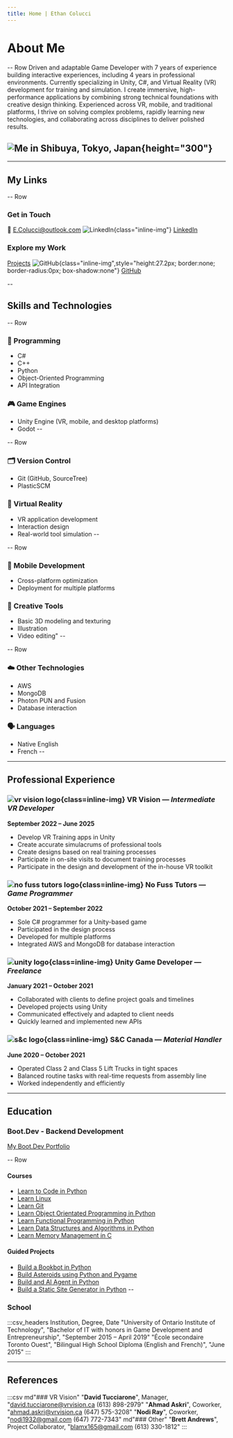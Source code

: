 ```yaml
---
title: Home | Ethan Colucci
---
```


# About Me

-- Row
Driven and adaptable Game Developer with 7 years of experience building interactive experiences, including 4 years in professional environments. Currently specializing in Unity, C#, and Virtual Reality (VR) development for training and simulation. I create immersive, high-performance applications by combining strong technical foundations with creative design thinking. Experienced across VR, mobile, and traditional platforms, I thrive on solving complex problems, rapidly learning new technologies, and collaborating across disciplines to deliver polished results.

![Me in Shibuya, Tokyo, Japan](images/Japan_2024_052.jpg){height="300"}
--

---

## My Links

-- Row
### Get in Touch
📧 [E.Colucci@outlook.com](mailto:E.Colucci@outlook.com)
![LinkedIn](icons/InBug-White.png){class="inline-img"} [LinkedIn](https://www.linkedin.com/in/ethan-colucci/)

### Explore my Work
[Projects](projects.html)
![GitHub](icons/github-mark-white.svg){class="inline-img",style="height:27.2px; border:none; border-radius:0px; box-shadow:none"} [GitHub](https://github.com/Ethanol2/)

--

## Skills and Technologies

-- Row
### 🧠 Programming
- C#  
- C++  
- Python  
- Object-Oriented Programming  
- API Integration

### 🎮 Game Engines
- Unity Engine (VR, mobile, and desktop platforms)
- Godot
--

-- Row
### 🗂️ Version Control
- Git (GitHub, SourceTree)  
- PlasticSCM

### 🥽 Virtual Reality
- VR application development  
- Interaction design  
- Real-world tool simulation
--

-- Row
### 📱 Mobile Development
- Cross-platform optimization  
- Deployment for multiple platforms

### 🎨 Creative Tools
- Basic 3D modeling and texturing  
- Illustration  
- Video editing"
--

-- Row
### ☁️ Other Technologies
- AWS  
- MongoDB  
- Photon PUN and Fusion  
- Database interaction

### 🗣️ Languages
- Native English  
- French
--

---

## Professional Experience

### ![vr vision logo](images/company-logos/vr_vision_inc_logo.jpeg){class=inline-img} VR Vision — *Intermediate VR Developer*
**September 2022 – June 2025**

- Develop VR Training apps in Unity  
- Create accurate simulacrums of professional tools  
- Create designs based on real training processes  
- Participate in on-site visits to document training processes  
- Participate in the design and development of the in-house VR toolkit  

### ![no fuss tutors logo](images/company-logos/no_fuss_tutors_logo.jpeg){class=inline-img} No Fuss Tutors — *Game Programmer*  
**October 2021 – September 2022**

- Sole C# programmer for a Unity-based game  
- Participated in the design process  
- Developed for multiple platforms  
- Integrated AWS and MongoDB for database interaction  

### ![unity logo](images/company-logos/unity_logo.jpeg){class=inline-img} Unity Game Developer — *Freelance*  
**January 2021 – October 2021**

- Collaborated with clients to define project goals and timelines  
- Developed projects using Unity  
- Communicated effectively and adapted to client needs  
- Quickly learned and implemented new APIs  

### ![s&c logo](images/company-logos/sc_electric_company_logo.jpeg){class=inline-img} S&C Canada — *Material Handler*  
**June 2020 – October 2021**

- Operated Class 2 and Class 5 Lift Trucks in tight spaces  
- Balanced routine tasks with real-time requests from assembly line  
- Worked independently and efficiently  

---

## Education

### Boot.Dev - Backend Development

[My Boot.Dev Portfolio](https://www.boot.dev/u/easyspecial23)

-- Row
#### Courses
- [Learn to Code in Python](https://www.boot.dev/courses/learn-code-python)
- [Learn Linux](https://www.boot.dev/courses/learn-linux)
- [Learn Git](https://www.boot.dev/courses/learn-git)
- [Learn Object Orientated Programming in Python](https://www.boot.dev/courses/learn-object-oriented-programming-python)
- [Learn Functional Programming in Python](https://www.boot.dev/courses/learn-functional-programming-python)
- [Learn Data Structures and Algorithms in Python](https://www.boot.dev/courses/learn-data-structures-and-algorithms-python)
- [Learn Memory Management in C](https://www.boot.dev/courses/learn-memory-management-c)

#### Guided Projects
- [Build a Bookbot in Python](https://www.boot.dev/courses/build-bookbot-python)
- [Build Asteroids using Python and Pygame](https://www.boot.dev/courses/build-asteroids-python)
- [Build and AI Agent in Python](https://www.boot.dev/courses/build-ai-agent-python)
- [Build a Static Site Generator in Python](https://www.boot.dev/courses/build-static-site-generator-python)
--

### School
:::csv_headers
Institution, Degree, Date
"University of Ontario Institute of Technology", "Bachelor of IT with honors in Game Development and Entrepreneurship", "September 2015 – April 2019"
"École secondaire Toronto Ouest", "Bilingual High School Diploma (English and French)", "June 2015"
:::

---

## References

:::csv
md"### VR Vision"
"**David Tucciarone**", Manager, "david.tucciarone@vrvision.ca
(613) 898-2979"
"**Ahmad Askri**", Coworker, "ahmad.askri@vrvision.ca
(647) 575-3208"
"**Nodi Ray**", Coworker, "nodi1932@gmail.com
(647) 772-7343"
md"### Other"
"**Brett Andrews**", Project Collaborator, "blamx165@gmail.com
(613) 330-1812"
:::
